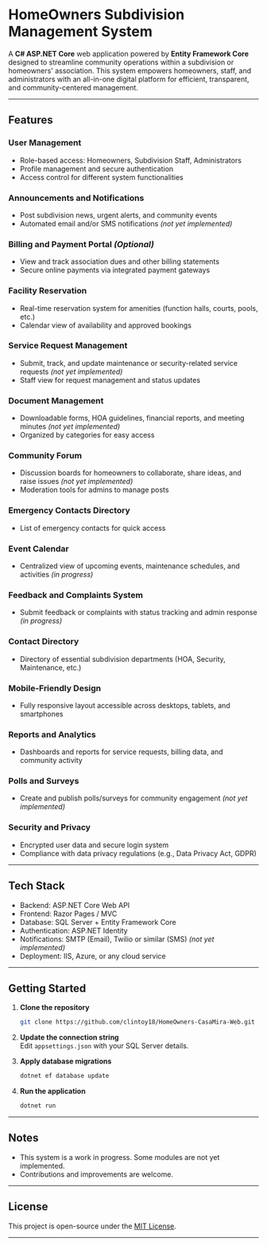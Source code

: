 # HomeOwners Subdivision Management System

A **C# ASP.NET Core** web application powered by **Entity Framework Core** designed to streamline community operations within a subdivision or homeowners' association. This system empowers homeowners, staff, and administrators with an all-in-one digital platform for efficient, transparent, and community-centered management.

---

## Features

### User Management
- Role-based access: Homeowners, Subdivision Staff, Administrators  
- Profile management and secure authentication  
- Access control for different system functionalities  

### Announcements and Notifications
- Post subdivision news, urgent alerts, and community events  
- Automated email and/or SMS notifications *(not yet implemented)*  

### Billing and Payment Portal *(Optional)*
- View and track association dues and other billing statements  
- Secure online payments via integrated payment gateways  

### Facility Reservation
- Real-time reservation system for amenities (function halls, courts, pools, etc.)  
- Calendar view of availability and approved bookings  

### Service Request Management
- Submit, track, and update maintenance or security-related service requests *(not yet implemented)*  
- Staff view for request management and status updates  

### Document Management
- Downloadable forms, HOA guidelines, financial reports, and meeting minutes *(not yet implemented)*  
- Organized by categories for easy access  

### Community Forum
- Discussion boards for homeowners to collaborate, share ideas, and raise issues *(not yet implemented)*  
- Moderation tools for admins to manage posts  

### Emergency Contacts Directory
- List of emergency contacts for quick access  

### Event Calendar
- Centralized view of upcoming events, maintenance schedules, and activities *(in progress)*  

### Feedback and Complaints System
- Submit feedback or complaints with status tracking and admin response *(in progress)*  

### Contact Directory
- Directory of essential subdivision departments (HOA, Security, Maintenance, etc.)  

### Mobile-Friendly Design
- Fully responsive layout accessible across desktops, tablets, and smartphones  

### Reports and Analytics
- Dashboards and reports for service requests, billing data, and community activity  

### Polls and Surveys
- Create and publish polls/surveys for community engagement *(not yet implemented)*  

### Security and Privacy
- Encrypted user data and secure login system  
- Compliance with data privacy regulations (e.g., Data Privacy Act, GDPR)  

---

## Tech Stack

- Backend: ASP.NET Core Web API  
- Frontend: Razor Pages / MVC  
- Database: SQL Server + Entity Framework Core  
- Authentication: ASP.NET Identity  
- Notifications: SMTP (Email), Twilio or similar (SMS) *(not yet implemented)*  
- Deployment: IIS, Azure, or any cloud service  

---

## Getting Started

1. **Clone the repository**
   ```bash
   git clone https://github.com/clintoy18/HomeOwners-CasaMira-Web.git
   ```

2. **Update the connection string**  
   Edit `appsettings.json` with your SQL Server details.

3. **Apply database migrations**
   ```bash
   dotnet ef database update
   ```

4. **Run the application**
   ```bash
   dotnet run
   ```

---

## Notes

- This system is a work in progress. Some modules are not yet implemented.  
- Contributions and improvements are welcome.

---

## License

This project is open-source under the [MIT License](LICENSE).

---
